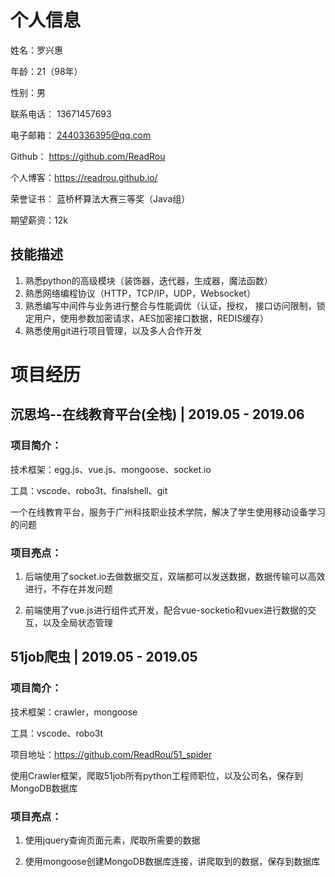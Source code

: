 # 个人信息

姓名：罗兴惠

年龄：21（98年）

性别：男

联系电话： 13671457693

电子邮箱： [2440336395@qq.com](mailto:2440336395@qq.com)

Github： https://github.com/ReadRou

个人博客：https://readrou.github.io/

荣誉证书： 蓝桥杯算法大赛三等奖（Java组）

期望薪资：12k



## 技能描述

1. 熟悉python的高级模块（装饰器，迭代器，生成器，魔法函数）
2. 熟悉网络编程协议（HTTP，TCP/IP，UDP，Websocket）
3. 熟悉编写中间件与业务进行整合与性能调优（认证，授权， 接口访问限制，锁定用户，使用参数加密请求，AES加密接口数据，REDIS缓存）
4. 熟悉使用git进行项目管理，以及多人合作开发





# 项目经历



## 沉思坞--在线教育平台(全栈) | 2019.05 -  2019.06



### 项目简介： 

技术框架：egg.js、vue.js、mongoose、socket.io

工具：vscode、robo3t、finalshell、git

一个在线教育平台，服务于广州科技职业技术学院，解决了学生使用移动设备学习的问题




### 项目亮点： 
1. 后端使用了socket.io去做数据交互，双端都可以发送数据，数据传输可以高效进行，不存在并发问题


2. 前端使用了vue.js进行组件式开发，配合vue-socketio和vuex进行数据的交互，以及全局状态管理





## 51job爬虫 | 2019.05 - 2019.05




### 项目简介： 
技术框架：crawler，mongoose

工具：vscode、robo3t

项目地址：https://github.com/ReadRou/51_spider

使用Crawler框架，爬取51job所有python工程师职位，以及公司名，保存到MongoDB数据库




### 项目亮点： 
1. 使用jquery查询页面元素，爬取所需要的数据


2. 使用mongoose创建MongoDB数据库连接，讲爬取到的数据，保存到数据库


